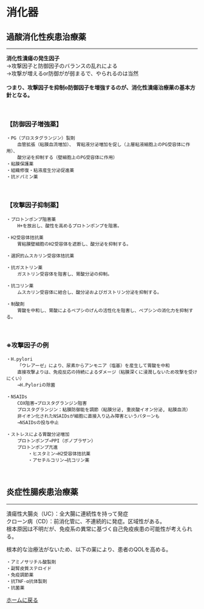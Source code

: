 # **消化器**

## **過酸消化性疾患治療薬**
<hr>

**消化性潰瘍の発生因子**  
→攻撃因子と防御因子のバランスの乱れによる  
→攻撃が増えるor防御がが弱まるで、やられるのは当然  
<br>
**つまり、攻撃因子を抑制o防御因子を増強するのが、消化性潰瘍治療薬の基本方針となる。**  

<br>



### **【防御因子増強薬】** 
    ・PG（プロスタグランジン）製剤  
        血管拡張（粘膜血流増加）、 胃粘液分泌増加を促し（上層粘液細胞上のPG受容体に作用）、
        酸分泌を抑制する（壁細胞上のPG受容体に作用）
    ・粘膜保護薬  
    ・組織修復・粘液産生分泌促進薬  
    ・抗ドパミン薬  

<br>  

### **【攻撃因子抑制薬】**

    ・プロトンポンプ阻害薬  
        H+を放出し、酸性を高めるプロトンポンプを阻害。

    ・H2受容体拮抗薬  
        胃粘膜壁細胞のH2受容体を遮断し、酸分泌を抑制する。

    ・選択的ムスカリン受容体拮抗薬  

    ・抗ガストリン薬  
        ガストリン受容体を阻害し、胃酸分泌の抑制。

    ・抗コリン薬  
        ムスカリン受容体に結合し、酸分泌およびガストリン分泌を抑制する。

    ・制酸剤  
        胃酸を中和し、胃酸によるペプシのげんの活性化を阻害し、ペプシンの消化力を抑制する。


<br>

### ※**攻撃因子の例**

    ・H.pylori
        「ウレアーゼ」により、尿素からアンモニア（塩基）を産生して胃酸を中和
        直接攻撃よりは、免疫反応の持続によるダメージ（粘膜深くに浸潤しないため攻撃を受けにくい）
        →H.Pyloriの除菌

    ・NSAIDs
        COX阻害→プロスタグランジン阻害
        プロスタグランジン：粘膜防御能を調節（粘膜分泌, 重炭酸イオン分泌, 粘膜血流）
        非イオン化されたNSAIDsが細胞に直接入り込み障害というパターンも
        →NSAIDsの投与中止

    ・ストレスによる胃酸分泌増加
        プロトンポンプ→PPI（ボノプラザン）
        プロトンポンプ亢進
            ・ヒスタミン→H2受容体拮抗薬
            ・アセチルコリン→抗コリン薬


<br>

## **炎症性腸疾患治療薬**  
<hr>  

潰瘍性大腸炎（UC）：全大腸に連続性を持って発症  
クローン病（CD）：前消化管に、不連続的に発症。区域性がある。  
根本原因は不明だが、免疫系の異常に基づく自己免疫疾患の可能性が考えられる。  


根本的な治療法がないため、以下の薬により、患者のQOLを高める。  
 
    ・アミノサリチル酸製剤  
    ・副腎皮質ステロイド  
    ・免疫調節薬  
    ・抗TNF-α抗体製剤  
    ・抗菌薬  

[ホームに戻る](../ホーム.md)